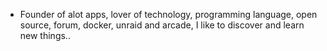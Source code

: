 - Founder of alot apps, lover of technology, programming language, open source, forum, docker, unraid and arcade, I like to discover and learn new things..
  <br>















































































































































































































































































































































































































































































































































































































































































































































































































































































































































































































































































































































































































































































































































































































































































































































































































































































































































































































































































































































































































































































































































































































































































































































































































































































































































































































































































































































































































































































































































































